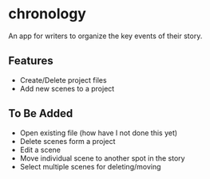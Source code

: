 # chronology
An app for writers to organize the key events of their story.

## Features
- Create/Delete project files
- Add new scenes to a project

## To Be Added
- Open existing file (how have I not done this yet)
- Delete scenes form a project
- Edit a scene
- Move individual scene to another spot in the story
- Select multiple scenes for deleting/moving

